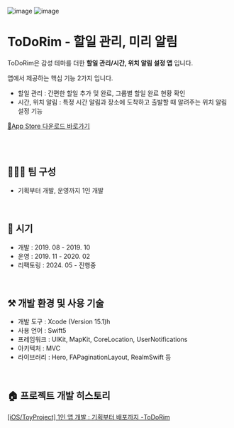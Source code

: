 ![image](https://github.com/SuniDev/ToDoRim-MVC/assets/56523702/979cc449-be04-45d2-9282-33dd8ddd21b2)
![image](https://github.com/SuniDev/ToDoRim-MVC/assets/56523702/67ba88b8-e35a-4bab-852d-4b6fe2aed817)

# ToDoRim - 할일 관리, 미리 알림
ToDoRim은 감성 테마를 더한 **할일 관리/시간, 위치 알림 설정 앱** 입니다.

앱에서 제공하는 핵심 기능 2가지 입니다.
- 할일 관리 : 간편한 할일 추가 및 완료, 그룹별 할일 완료 현황 확인
- 시간, 위치 알림 : 특정 시간 알림과 장소에 도착하고 출발할 때 알려주는 위치 알림 설정 기능

[📱App Store 다운로드 바로가기](https://apps.apple.com/kr/app/todorim-할일관리-미리알림/id1483006749)

<br><br>

## 👩🏻‍💻 팀 구성
- 기획부터 개발, 운영까지 1인 개발

<br>

## 📆 시기
- 개발 : 2019. 08 - 2019. 10
- 운영 : 2019. 11 - 2020. 02 
- 리팩토링 : 2024. 05 - 진행중

<br>

## ⚒️ 개발 환경 및 사용 기술
- 개발 도구 : Xcode (Version 15.1)h
- 사용 언어 : Swift5
- 프레임워크 : UIKit, MapKit, CoreLocation, UserNotifications
- 아키텍처 : MVC
- 라이브러리 : Hero, FAPaginationLayout, RealmSwift 등

<br>

## 🏠 프로젝트 개발 히스토리
[[iOS/ToyProject] 1인 앱 개발 : 기획부터 배포까지 -ToDoRim](https://sunidev.tistory.com/29)
